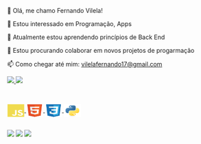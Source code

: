 👋 Olá, me chamo Fernando Vilela!

👀 Estou interessado em Programação, Apps

🌱 Atualmente estou aprendendo princípios de Back End 

💞️ Estou procurando colaborar em novos projetos de progarmação

📫 Como chegar até mim: vilelafernando17@gmail.com

  <div align="side">
  <a href="https://vmafer">
  <img height="180em" src="https://github-readme-stats.vercel.app/api?username=vmafer&show_icons=true&theme=dark&include_all_commits=true&count_private=true"/>
  <img height="180em" src="https://github-readme-stats.vercel.app/api/top-langs/?username=vmafer&layout=compact&langs_count=7&theme=dark"/>
  </div>
  
  ##
  
  <div style="display: inline_block"><br>
  <img align="center" alt="vmafer-Js" height="30" width="40" src="https://raw.githubusercontent.com/devicons/devicon/master/icons/javascript/javascript-plain.svg">
  <img align="center" alt="vmafer-HTML" height="30" width="40" src="https://raw.githubusercontent.com/devicons/devicon/master/icons/html5/html5-original.svg">
  <img align="center" alt="vmafer-CSS" height="30" width="40" src="https://raw.githubusercontent.com/devicons/devicon/master/icons/css3/css3-original.svg">
  <img align="center" alt="vma-Python" height="30" width="40" src="https://raw.githubusercontent.com/devicons/devicon/master/icons/python/python-original.svg">
  </div>
       
 ##
              
 <div> 
 <a href="https://instagram.com/vilelafernando_" target="_blank"><img src="https://img.shields.io/badge/-Instagram-%23E4405F?style=for-the-badge&logo=instagram&logoColor=white" target="_blank"></a>
 <a href = "mailto:vilelafernando17@gmail.com"><img src="https://img.shields.io/badge/-Gmail-%23333?style=for-the-badge&logo=gmail&logoColor=white" target="_blank"></a>
 <a href="https://www.linkedin.com/in/fernando-vilela-de-miranda-albuquerque-21b459127/" target="_blank"><img src="https://img.shields.io/badge/-LinkedIn-%230077B5?style=for-the-badge&logo=linkedin&logoColor=white" target="_blank"></a> 
</div>
  
##

       
